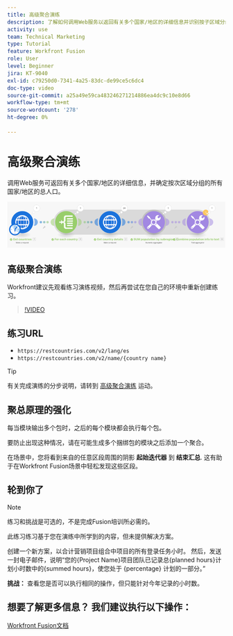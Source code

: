 ```yaml
---
title: 高级聚合演练
description: 了解如何调用Web服务以返回有关多个国家/地区的详细信息并识别按子区域分组的人口，所有这些都在 [!DNL Adobe Workfront Fusion].
activity: use
team: Technical Marketing
type: Tutorial
feature: Workfront Fusion
role: User
level: Beginner
jira: KT-9040
exl-id: c79250d0-7341-4a25-83dc-de99ce5c6dc4
doc-type: video
source-git-commit: a25a49e59ca483246271214886ea4dc9c10e8d66
workflow-type: tm+mt
source-wordcount: '278'
ht-degree: 0%

---
```


# 高级聚合演练

调用Web服务可返回有关多个国家/地区的详细信息，并确定按次区域分组的所有国家/地区的总人口。

![融合场景的图像](assets/iteration-and-aggregation-3.png)

## 高级聚合演练

Workfront建议先观看练习演练视频，然后再尝试在您自己的环境中重新创建练习。

>[!VIDEO](https://video.tv.adobe.com/v/335281/?quality=12&learn=on)

## 练习URL

* `https://restcountries.com/v2/lang/es`
* `https://restcountries.com/v2/name/{country name}`

>[!TIP]
>
>有关完成演练的分步说明，请转到 [高级聚合演练](https://experienceleague.adobe.com/docs/workfront-learn/tutorials-workfront/fusion/exercises/advanced-aggregation.html?lang=en) 运动。

## 聚总原理的强化

每当模块输出多个包时，之后的每个模块都会执行每个包。

要防止出现这种情况，请在可能生成多个捆绑包的模块之后添加一个聚合。

在场景中，您将看到来自的任意区段周围的阴影 **起始迭代器** 到 **结束汇总**. 这有助于在Workfront Fusion场景中轻松发现这些区段。

## 轮到你了

>[!NOTE]
>
>练习和挑战是可选的，不是完成Fusion培训所必需的。

此练习练习基于您在演练中所学到的内容，但未提供解决方案。

创建一个新方案，以合计营销项目组合中项目的所有登录任务小时。 然后，发送一封电子邮件，说明“您的{Project Name}项目团队已记录总{planned hours}计划小时数中的{summed hours}，使您处于 {percentage} 计划的一部分。”

**挑战：** 查看您是否可以执行相同的操作，但只能针对今年记录的小时数。

## 想要了解更多信息？ 我们建议执行以下操作：

[Workfront Fusion文档](https://experienceleague.adobe.com/docs/workfront/using/adobe-workfront-fusion/workfront-fusion-2.html?lang=en)

